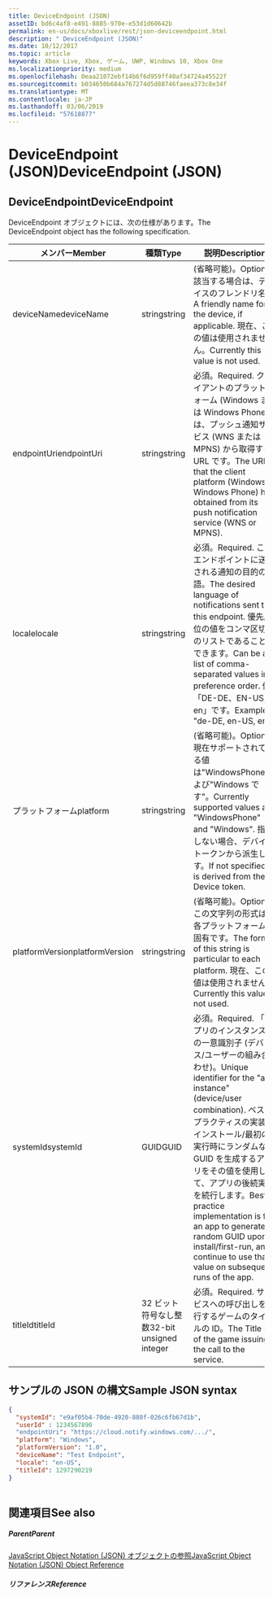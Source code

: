 ```yaml
---
title: DeviceEndpoint (JSON)
assetID: bd6c4af8-e491-8885-970e-e53d1d60642b
permalink: en-us/docs/xboxlive/rest/json-deviceendpoint.html
description: " DeviceEndpoint (JSON)"
ms.date: 10/12/2017
ms.topic: article
keywords: Xbox Live, Xbox, ゲーム, UWP, Windows 10, Xbox One
ms.localizationpriority: medium
ms.openlocfilehash: 0eaa21072ebf14b6f6d959ff40af34724a45522f
ms.sourcegitcommit: b034650b684a767274d5d88746faeea373c8e34f
ms.translationtype: MT
ms.contentlocale: ja-JP
ms.lasthandoff: 03/06/2019
ms.locfileid: "57618877"
---
```

# <a name="deviceendpoint-json"></a><span data-ttu-id="6bbc4-104">DeviceEndpoint (JSON)</span><span class="sxs-lookup"><span data-stu-id="6bbc4-104">DeviceEndpoint (JSON)</span></span>
 
<a id="ID4EO"></a>

 
## <a name="deviceendpoint"></a><span data-ttu-id="6bbc4-105">DeviceEndpoint</span><span class="sxs-lookup"><span data-stu-id="6bbc4-105">DeviceEndpoint</span></span>
 
<span data-ttu-id="6bbc4-106">DeviceEndpoint オブジェクトには、次の仕様があります。</span><span class="sxs-lookup"><span data-stu-id="6bbc4-106">The DeviceEndpoint object has the following specification.</span></span>
 
| <span data-ttu-id="6bbc4-107">メンバー</span><span class="sxs-lookup"><span data-stu-id="6bbc4-107">Member</span></span>| <span data-ttu-id="6bbc4-108">種類</span><span class="sxs-lookup"><span data-stu-id="6bbc4-108">Type</span></span>| <span data-ttu-id="6bbc4-109">説明</span><span class="sxs-lookup"><span data-stu-id="6bbc4-109">Description</span></span>| 
| --- | --- | --- | 
| <span data-ttu-id="6bbc4-110">deviceName</span><span class="sxs-lookup"><span data-stu-id="6bbc4-110">deviceName</span></span>| <span data-ttu-id="6bbc4-111">string</span><span class="sxs-lookup"><span data-stu-id="6bbc4-111">string</span></span>| <span data-ttu-id="6bbc4-112">(省略可能)。</span><span class="sxs-lookup"><span data-stu-id="6bbc4-112">Optional.</span></span> <span data-ttu-id="6bbc4-113">該当する場合は、デバイスのフレンドリ名。</span><span class="sxs-lookup"><span data-stu-id="6bbc4-113">A friendly name for the device, if applicable.</span></span> <span data-ttu-id="6bbc4-114">現在、この値は使用されません。</span><span class="sxs-lookup"><span data-stu-id="6bbc4-114">Currently this value is not used.</span></span>| 
| <span data-ttu-id="6bbc4-115">endpointUri</span><span class="sxs-lookup"><span data-stu-id="6bbc4-115">endpointUri</span></span>| <span data-ttu-id="6bbc4-116">string</span><span class="sxs-lookup"><span data-stu-id="6bbc4-116">string</span></span>| <span data-ttu-id="6bbc4-117">必須。</span><span class="sxs-lookup"><span data-stu-id="6bbc4-117">Required.</span></span> <span data-ttu-id="6bbc4-118">クライアントのプラットフォーム (Windows または Windows Phone) は、プッシュ通知サービス (WNS または MPNS) から取得する URL です。</span><span class="sxs-lookup"><span data-stu-id="6bbc4-118">The URL that the client platform (Windows or Windows Phone) has obtained from its push notification service (WNS or MPNS).</span></span>| 
| <span data-ttu-id="6bbc4-119">locale</span><span class="sxs-lookup"><span data-stu-id="6bbc4-119">locale</span></span>| <span data-ttu-id="6bbc4-120">string</span><span class="sxs-lookup"><span data-stu-id="6bbc4-120">string</span></span>| <span data-ttu-id="6bbc4-121">必須。</span><span class="sxs-lookup"><span data-stu-id="6bbc4-121">Required.</span></span> <span data-ttu-id="6bbc4-122">このエンドポイントに送信される通知の目的の言語。</span><span class="sxs-lookup"><span data-stu-id="6bbc4-122">The desired language of notifications sent to this endpoint.</span></span> <span data-ttu-id="6bbc4-123">優先順位の値をコンマ区切りのリストであることができます。</span><span class="sxs-lookup"><span data-stu-id="6bbc4-123">Can be a list of comma-separated values in preference order.</span></span> <span data-ttu-id="6bbc4-124">例:「DE-DE、EN-US, en」です。</span><span class="sxs-lookup"><span data-stu-id="6bbc4-124">Example: "de-DE, en-US, en".</span></span>| 
| <span data-ttu-id="6bbc4-125">プラットフォーム</span><span class="sxs-lookup"><span data-stu-id="6bbc4-125">platform</span></span>| <span data-ttu-id="6bbc4-126">string</span><span class="sxs-lookup"><span data-stu-id="6bbc4-126">string</span></span>| <span data-ttu-id="6bbc4-127">(省略可能)。</span><span class="sxs-lookup"><span data-stu-id="6bbc4-127">Optional.</span></span> <span data-ttu-id="6bbc4-128">現在サポートされている値は"WindowsPhone"および"Windows です"。</span><span class="sxs-lookup"><span data-stu-id="6bbc4-128">Currently supported values are "WindowsPhone" and "Windows".</span></span> <span data-ttu-id="6bbc4-129">指定しない場合、デバイス トークンから派生します。</span><span class="sxs-lookup"><span data-stu-id="6bbc4-129">If not specified, it is derived from the Device token.</span></span>| 
| <span data-ttu-id="6bbc4-130">platformVersion</span><span class="sxs-lookup"><span data-stu-id="6bbc4-130">platformVersion</span></span>| <span data-ttu-id="6bbc4-131">string</span><span class="sxs-lookup"><span data-stu-id="6bbc4-131">string</span></span>| <span data-ttu-id="6bbc4-132">(省略可能)。</span><span class="sxs-lookup"><span data-stu-id="6bbc4-132">Optional.</span></span> <span data-ttu-id="6bbc4-133">この文字列の形式は、各プラットフォームに固有です。</span><span class="sxs-lookup"><span data-stu-id="6bbc4-133">The format of this string is particular to each platform.</span></span> <span data-ttu-id="6bbc4-134">現在、この値は使用されません。</span><span class="sxs-lookup"><span data-stu-id="6bbc4-134">Currently this value is not used.</span></span>| 
| <span data-ttu-id="6bbc4-135">systemId</span><span class="sxs-lookup"><span data-stu-id="6bbc4-135">systemId</span></span>| <span data-ttu-id="6bbc4-136">GUID</span><span class="sxs-lookup"><span data-stu-id="6bbc4-136">GUID</span></span>| <span data-ttu-id="6bbc4-137">必須。</span><span class="sxs-lookup"><span data-stu-id="6bbc4-137">Required.</span></span> <span data-ttu-id="6bbc4-138">「アプリのインスタンス」の一意識別子 (デバイス/ユーザーの組み合わせ)。</span><span class="sxs-lookup"><span data-stu-id="6bbc4-138">Unique identifier for the "app instance" (device/user combination).</span></span> <span data-ttu-id="6bbc4-139">ベスト プラクティスの実装はインストール/最初の実行時にランダムな GUID を生成するアプリをその値を使用して、アプリの後続実行を続行します。</span><span class="sxs-lookup"><span data-stu-id="6bbc4-139">Best practice implementation is for an app to generate a random GUID upon install/first-run, and continue to use that value on subsequent runs of the app.</span></span>| 
| <span data-ttu-id="6bbc4-140">titleId</span><span class="sxs-lookup"><span data-stu-id="6bbc4-140">titleId</span></span>| <span data-ttu-id="6bbc4-141">32 ビット符号なし整数</span><span class="sxs-lookup"><span data-stu-id="6bbc4-141">32-bit unsigned integer</span></span>| <span data-ttu-id="6bbc4-142">必須。</span><span class="sxs-lookup"><span data-stu-id="6bbc4-142">Required.</span></span> <span data-ttu-id="6bbc4-143">サービスへの呼び出しを発行するゲームのタイトルの ID。</span><span class="sxs-lookup"><span data-stu-id="6bbc4-143">The Title ID of the game issuing the call to the service.</span></span>| 
  
<a id="ID4EGD"></a>

 
## <a name="sample-json-syntax"></a><span data-ttu-id="6bbc4-144">サンプルの JSON の構文</span><span class="sxs-lookup"><span data-stu-id="6bbc4-144">Sample JSON syntax</span></span>
 

```json
{
  "systemId": "e9af05b4-70de-4920-880f-026c6fb67d1b",
  "userId" : 1234567890
  "endpointUri": "https://cloud.notify.windows.com/.../",
  "platform": "Windows",
  "platformVersion": "1.0",
  "deviceName": "Test Endpoint",
  "locale": "en-US",
  "titleId": 1297290219
}
    
```

  
<a id="ID4EPD"></a>

 
## <a name="see-also"></a><span data-ttu-id="6bbc4-145">関連項目</span><span class="sxs-lookup"><span data-stu-id="6bbc4-145">See also</span></span>
 
<a id="ID4ERD"></a>

 
##### <a name="parent"></a><span data-ttu-id="6bbc4-146">Parent</span><span class="sxs-lookup"><span data-stu-id="6bbc4-146">Parent</span></span> 

[<span data-ttu-id="6bbc4-147">JavaScript Object Notation (JSON) オブジェクトの参照</span><span class="sxs-lookup"><span data-stu-id="6bbc4-147">JavaScript Object Notation (JSON) Object Reference</span></span>](atoc-xboxlivews-reference-json.md)

  
<a id="ID4E4D"></a>

 
##### <a name="reference"></a><span data-ttu-id="6bbc4-148">リファレンス</span><span class="sxs-lookup"><span data-stu-id="6bbc4-148">Reference</span></span>   